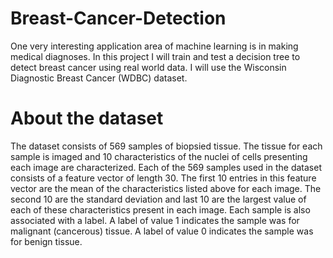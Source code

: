 # Breast-Cancer-Detection
One very interesting application area of machine learning is in making medical diagnoses. 
In this project I will train and test a decision tree to detect breast cancer using real world data.
I will use the Wisconsin Diagnostic Breast Cancer (WDBC) dataset.

# About the dataset
The dataset consists of 569 samples of biopsied tissue. The tissue for each sample is imaged and 10 characteristics of the nuclei of
cells presenting each image are characterized.
Each of the 569 samples used in the dataset consists of a feature vector of length 30. The first 10
entries in this feature vector are the mean of the characteristics listed above for each image. The
second 10 are the standard deviation and last 10 are the largest value of each of these characteristics
present in each image. Each sample is also associated with a label. A label of value 1 indicates the
sample was for malignant (cancerous) tissue. A label of value 0 indicates the sample was for benign tissue.
